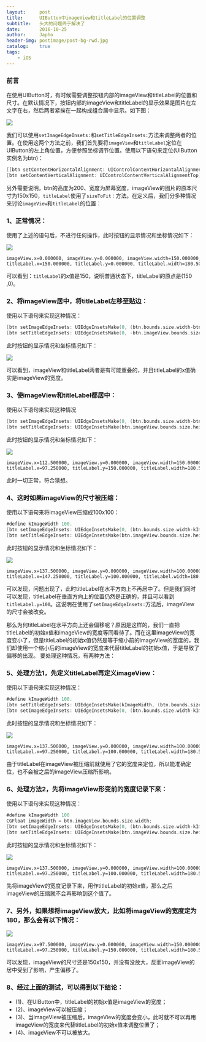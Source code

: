 ```yaml
---
layout:     post
title:      UIButton中imageView和titleLabel的位置调整
subtitle:   头大的问题终于解决了
date:       2016-10-25
author:     Japho
header-img: postimage/post-bg-rwd.jpg
catalog:    true
tags:
    - iOS
---
```


### 前言

在使用UIButton时，有时候需要调整按钮内部的imageView和titleLabel的位置和尺寸。在默认情况下，按钮内部的imageView和titleLabel的显示效果是图片在左文字在右，然后两者紧挨在一起构成组合居中显示。如下图：

![](http://upload-images.jianshu.io/upload_images/1269906-d70a97d50e4aabe5.png?imageMogr2/auto-orient/strip%7CimageView2/2/w/1240)

我们可以使用`setImageEdgeInsets:`和`setTitleEdgeInsets:`方法来调整两者的位置。在使用这两个方法之前，我们首先要将`imageView`和`titleLabel`定位在UIButton的左上角位置，方便参照坐标调节位置。使用以下语句来定位(UIButton实例名为btn)：

```swift
[[btn setContentHorizontalAlignment: UIControlContentHorizontalAlignmentLeft];  
[btn setContentVerticalAlignment: UIControlContentVerticalAlignmentTop];  
```

另外需要说明，btn的高度为200、宽度为屏幕宽度，imageView的图片的原本尺寸为150x150，`titleLabel`使用了`sizeToFit：`方法。在定义后，我们分多种情况来讨论`imageView`和`titleLabel`的位置：

### 1、正常情况：

使用了上述的语句后，不进行任何操作，此时按钮的显示情况和坐标情况如下：

![](http://upload-images.jianshu.io/upload_images/1269906-d1dcc04b88e252ac.png?imageMogr2/auto-orient/strip%7CimageView2/2/w/1240)

```
imageView.x=0.000000, imageView.y=0.000000, imageView.width=150.000000, imageView.height=150.000000  
titleLabel.x=150.000000, titleLabel.y=0.000000, titleLabel.width=180.500000, titleLabel.height=21.500000  
```

可以看到：`titleLabel`的x值是150，说明普通状态下，titleLabel的原点是(150 ,0)。

### 2、将imageView居中，将titleLabel左移至贴边：

使用以下语句来实现这种情况：

```swift
[btn setImageEdgeInsets: UIEdgeInsetsMake(0, (btn.bounds.size.width-btn.imageView.bounds.size.width)*0.5, 0, 0)];  
[btn setTitleEdgeInsets: UIEdgeInsetsMake(0, -btn.imageView.bounds.size.width, 0, 0)];  
```

此时按钮的显示情况和坐标情况如下：

![](http://upload-images.jianshu.io/upload_images/1269906-bc9ac6ed11edadf9.png?imageMogr2/auto-orient/strip%7CimageView2/2/w/1240)

可以看到，imageView和titleLabel两者是有可能重叠的，并且titleLabel的x值确实是imageView的宽度。

### 3、使imageView和titleLabel都居中：
使用以下语句来实现这种情况

```swift
[btn setImageEdgeInsets: UIEdgeInsetsMake(0, (btn.bounds.size.width-btn.imageView.bounds.size.width)*0.5, 0, 0)];  
[btn setTitleEdgeInsets: UIEdgeInsetsMake(btn.imageView.bounds.size.height, (btn.bounds.size.width-btn.titleLabel.bounds.size.width)*0.5-btn.imageView.bounds.size.width, 0, 0)]; 
```

 此时按钮的显示情况和坐标情况如下：

![](http://upload-images.jianshu.io/upload_images/1269906-41441c76574d6de6.png?imageMogr2/auto-orient/strip%7CimageView2/2/w/1240)

```
imageView.x=112.500000, imageView.y=0.000000, imageView.width=150.000000, imageView.height=150.000000  
titleLabel.x=97.250000, titleLabel.y=150.000000, titleLabel.width=180.500000, titleLabel.height=21.500000  
```

此时一切正常，符合猜想。

### 4、这时如果imageView的尺寸被压缩：
使用以下语句来将imageView压缩成100x100：

```swift
#define kImageWidth 100.  
[btn setImageEdgeInsets: UIEdgeInsetsMake(0, (btn.bounds.size.width-kImageWidth)*0.5, btn.bounds.size.height-kImageWidth, (btn.bounds.size.width-kImageWidth)*0.5)];  
[btn setTitleEdgeInsets: UIEdgeInsetsMake(btn.imageView.bounds.size.height, (btn.bounds.size.width-btn.titleLabel.bounds.size.width)*0.5-btn.imageView.bounds.size.width, 0, 0)];  
```

此时按钮的显示情况和坐标情况如下：

![](http://upload-images.jianshu.io/upload_images/1269906-0c7894661b375130.png?imageMogr2/auto-orient/strip%7CimageView2/2/w/1240)

```
imageView.x=137.500000, imageView.y=0.000000, imageView.width=100.000000, imageView.height=100.000000  
titleLabel.x=147.250000, titleLabel.y=100.000000, titleLabel.width=180.500000, titleLabel.height=21.500000  
```

可以发现，问题出现了，此时titleLabel在水平方向上不再居中了。但是我们同时可以发现，titleLabel在垂直方向上的位置仍然是正确的，并且可以看到`titleLabel.y=100`。这说明在使用了`setImageEdgeInsets:`方法后，imageView的尺寸会被改变。

那么为何titleLabel在水平方向上还会偏移呢？原因是这样的，我们一直把titleLabel的初始x值和imageView的宽度等同看待了。而在这里imageView的宽度变小了，但是titleLabel的初始x值仍然是等于缩小前的imageView的宽度的，我们却使用一个缩小后的imageView的宽度来代替titleLabel的初始x值，于是导致了偏移的出现。
要处理这种情况，有两种方法：

### 5、处理方法1，先定义titleLabel再定义imageView：

使用以下语句来实现这种情况：

```swift
#define kImageWidth 100.  
[btn setTitleEdgeInsets: UIEdgeInsetsMake(kImageWidth, (btn.bounds.size.width-btn.titleLabel.bounds.size.width)*0.5-btn.imageView.bounds.size.width, 0, 0)];  
[btn setImageEdgeInsets: UIEdgeInsetsMake(0, (btn.bounds.size.width-kImageWidth)*0.5, btn.bounds.size.height-kImageWidth, (btn.bounds.size.width-kImageWidth)*0.5)];  
```

此时按钮的显示情况和坐标情况如下：

![](http://upload-images.jianshu.io/upload_images/1269906-28f02915e069c005.png?imageMogr2/auto-orient/strip%7CimageView2/2/w/1240)

```
imageView.x=137.500000, imageView.y=0.000000, imageView.width=100.000000, imageView.height=100.000000  
titleLabel.x=97.250000, titleLabel.y=100.000000, titleLabel.width=180.500000, titleLabel.height=21.500000  
```

由于titleLabel在imageView被压缩前就使用了它的宽度来定位，所以能准确定位，也不会被之后的imageView压缩所影响。

### 6、处理方法2，先将imageView形变前的宽度记录下来：

使用以下语句来实现这种情况：

```swift
#define kImageWidth 100
CGFloat imageWidth = btn.imageView.bounds.size.width;
[btn setImageEdgeInsets: UIEdgeInsetsMake(0, (btn.bounds.size.width-kImageWidth)*0.5, btn.bounds.size.height-kImageWidth, (btn.bounds.size.width-kImageWidth)*0.5)];
[btn setTitleEdgeInsets: UIEdgeInsetsMake(btn.imageView.bounds.size.height, (btn.bounds.size.width-btn.titleLabel.bounds.size.width)*0.5-imageWidth, 0, 0)];
```

此时按钮的显示情况和坐标情况如下：

![](http://upload-images.jianshu.io/upload_images/1269906-e7fa7263eef68b24.png?imageMogr2/auto-orient/strip%7CimageView2/2/w/1240)

```
imageView.x=137.500000, imageView.y=0.000000, imageView.width=100.000000, imageView.height=100.000000  
titleLabel.x=97.250000, titleLabel.y=100.000000, titleLabel.width=180.500000, titleLabel.height=21.500000  
```

先将imageView的宽度记录下来，用作titleLabel的初始x值，那么之后imageView的压缩就不会再影响到这个值了。

### 7、另外，如果想将imageView放大，比如将imageView的宽度定为180，那么会有以下情况：

![](http://upload-images.jianshu.io/upload_images/1269906-3741758410282937.png?imageMogr2/auto-orient/strip%7CimageView2/2/w/1240)

```
imageView.x=97.500000, imageView.y=0.000000, imageView.width=150.000000, imageView.height=150.000000  
titleLabel.x=97.250000, titleLabel.y=150.000000, titleLabel.width=180.500000, titleLabel.height=21.500000  
```

可以发现，imageView的尺寸还是150x150，并没有没放大，反而imageView的居中受到了影响，产生偏移了。

### 8、经过上面的测试，可以得到以下结论：

- (1)、在UIButton中，titleLabel的初始x值是imageView的宽度；
- (2)、imageView可以被压缩；
- (3)、当imageView被压缩后，imageView的宽度会变小，此时就不可以再用imageView的宽度来代替titleLabel的初始x值来调整位置了；
- (4)、imageView不可以被放大。